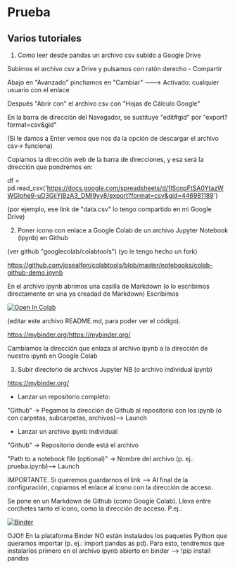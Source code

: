 # Prueba
## Varios tutoriales
1. Como leer desde pandas un archivo csv subido a Google Drive

Subimos el archivo csv a Drive y pulsamos con ratón derecho - Compartir

Abajo en "Avanzado" pinchamos en "Cambiar" ---> Activado: cualquier usuario con el enlace

Después "Abrir con" el archivo csv con "Hojas de Cálculo Google"

En la barra de dirección del Navegador, se sustituye "edit#gid" por "export?format=csv&gid"

(Si le damos a Enter vemos que nos da la opción de descargar el archivo csv-> funciona)

Copiamos la dirección web de la barra de direcciones, y esa será la dirección que pondremos en:

df = pd.read_csv('https://docs.google.com/spreadsheets/d/1lScnpFtSA0YtazWWGIohe9-uD3GiiYjBzA3_DMI9yy8/export?format=csv&gid=446981189')

(por ejemplo, ese link de "data.csv" lo tengo compartido en mi Google Drive)

2. Poner icono con enlace a Google Colab de un archivo Jupyter Notebook (ipynb) en Github

(ver github "googlecolab/colabtools") (yo le tengo hecho un fork)

https://github.com/josealfon/colabtools/blob/master/notebooks/colab-github-demo.ipynb

En el archivo ipynb abrimos una casilla de Markdown (o lo escribimos directamente en una ya creadad de Markdown)
Escribimos

[![Open In Colab](https://colab.research.google.com/assets/colab-badge.svg)](https://colab.research.google.com/github/googlecolab/colabtools/blob/master/notebooks/colab-github-demo.ipynb)

(editar este archivo README.md, para poder ver el código). 

https://mybinder.org/https://mybinder.org/

Cambiamos la dirección que enlaza al archivo ipynb a la dirección de nuestro ipynb en Google Colab

3. Subir directorio de archivos Jupyter NB (o archivo individual ipynb)

https://mybinder.org/

  * Lanzar un repositorio completo:
  
  "Github" -> Pegamos la dirección de Github al repositorio con los ipynb (o con carpetas, subcarpetas, archivos)--> Launch
  
  * Lanzar un archivo ipynb individual:
  
  "Github" -> Repositorio donde está el archivo
  
  "Path to a notebook file (optional)" -> Nombre del archivo (p. ej.: prueba.ipynb)--> Launch
  
  IMPORTANTE. Si queremos guardarnos el link --> Al final de la configuración, copiamos el enlace al icono con la dirección de acceso.
  
 Se pone en un Markdown de Github (como Google Colab). Lleva entre corchetes tanto el icono, como la dirección de acceso. P.ej.:
 
[![Binder](https://mybinder.org/badge_logo.svg)](https://mybinder.org/v2/gh/josealfon/prueba/master)

 OJO!! En la plataforma Binder NO están instalados los paquetes Python que queramos importar (p. ej.: import pandas as pd). Para esto, tendremos que instalarlos primero en el archivo ipynb abierto en binder --> !pip install pandas
